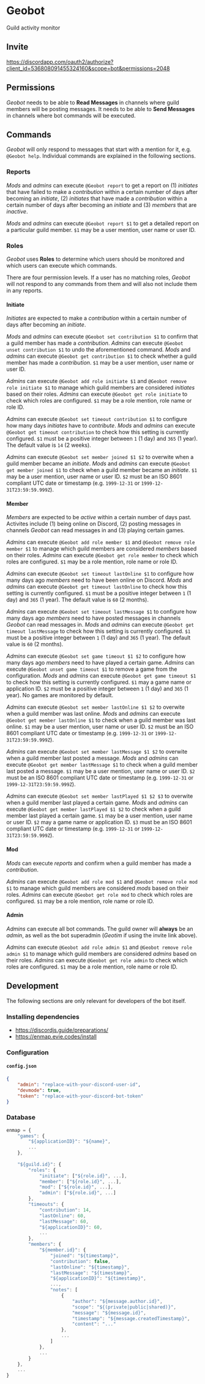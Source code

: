 # Geobot
Guild activity monitor

## Invite
https://discordapp.com/oauth2/authorize?client_id=536808091455324160&scope=bot&permissions=2048

## Permissions
*Geobot* needs to be able to **Read Messages** in channels where guild members will be posting messages. It needs to be able to **Send Messages** in channels where bot commands will be executed.

## Commands
*Geobot* will only respond to messages that start with a mention for it, e.g. `@Geobot help`. Individual commands are explained in the following sections.

### Reports

*Mods* and *admins* can execute `@Geobot report` to get a report on (1) *initiates* that have failed to make a *contribution* within a certain number of days after becoming an *initiate*, (2) *initiates* that have made a *contribution* within a certain number of days after becoming an *initiate* and (3) *members* that are *inactive*.

*Mods* and *admins* can execute `@Geobot report $1` to get a detailed report on a particular guild member. `$1` may be a user mention, user name or user ID.

### Roles

*Geobot* uses **Roles** to determine which users should be monitored and which users can execute which commands.

There are four permission levels. If a user has no matching roles, *Geobot* will not respond to any commands from them and will also not include them in any reports.

#### Initiate

*Initiates* are expected to make a *contribution* within a certain number of days after becoming an *initiate*.

*Mods* and *admins* can execute `@Geobot set contribution $1` to confirm that a guild member has made a *contribution*. *Admins* can execute `@Geobot unset contribution $1` to undo the aforementioned command. *Mods* and *admins* can execute `@Geobot get contribution $1` to check whether a guild member has made a *contribution*. `$1` may be a user mention, user name or user ID.

*Admins* can execute `@Geobot add role initiate $1` and `@Geobot remove role initiate $1` to manage which guild members are considered *initiates* based on their roles. *Admins* can execute `@Geobot get role initiate` to check which roles are configured. `$1` may be a role mention, role name or role ID.

*Admins* can execute `@Geobot set timeout contribution $1` to configure how many days *initiates* have to *contribute*. *Mods* and *admins* can execute `@Geobot get timeout contribution` to check how this setting is currently configured. `$1` must be a positive integer between `1` (1 day) and `365` (1 year). The default value is `14` (2 weeks).

*Admins* can execute `@Geobot set member joined $1 $2` to overwite when a guild member became an *initiate*. *Mods* and *admins* can execute `@Geobot get member joined $1` to check when a guild member became an *initiate*. `$1` may be a user mention, user name or user ID. `$2` must be an ISO 8601 compliant UTC date or timestamp (e.g. `1999-12-31` or `1999-12-31T23:59:59.999Z`).

#### Member

*Members* are expected to be *active* within a certain number of days past. Activites include (1) being online on Discord, (2) posting messages in channels *Geobot* can read messages in and (3) playing certain games.

*Admins* can execute `@Geobot add role member $1` and `@Geobot remove role member $1` to manage which guild members are considered *members* based on their roles. *Admins* can execute `@Geobot get role member` to check which roles are configured. `$1` may be a role mention, role name or role ID.

*Admins* can execute `@Geobot set timeout lastOnline $1` to configure how many days ago *members* need to have been online on Discord. *Mods* and *admins* can execute `@Geobot get timeout lastOnline` to check how this setting is currently configured. `$1` must be a positive integer between `1` (1 day) and `365` (1 year). The default value is `60` (2 months).

*Admins* can execute `@Geobot set timeout lastMessage $1` to configure how many days ago *members* need to have posted messages in channels *Geobot* can read messages in.  *Mods* and *admins* can execute `@Geobot get timeout lastMessage` to check how this setting is currently configured. `$1` must be a positive integer between `1` (1 day) and `365` (1 year). The default value is `60` (2 months).

*Admins* can execute `@Geobot set game timeout $1 $2` to configure how many days ago *members* need to have played a certain game. *Admins* can execute `@Geobot unset game timeout $1` to remove a game from the configuration. *Mods* and *admins* can execute `@Geobot get game timeout $1` to check how this setting is currently configured. `$1` may a game name or application ID. `$2` must be a positive integer between `1` (1 day) and `365` (1 year). No games are monitored by default.

*Admins* can execute `@Geobot set member lastOnline $1 $2` to overwite when a guild member was last online. *Mods* and *admins* can execute `@Geobot get member lastOnline $1` to check when a guild member was last online. `$1` may be a user mention, user name or user ID. `$2` must be an ISO 8601 compliant UTC date or timestamp (e.g. `1999-12-31` or `1999-12-31T23:59:59.999Z`).

*Admins* can execute `@Geobot set member lastMessage $1 $2` to overwite when a guild member last posted a message. *Mods* and *admins* can execute `@Geobot get member lastMessage $1` to check when a guild member last posted a message. `$1` may be a user mention, user name or user ID. `$2` must be an ISO 8601 compliant UTC date or timestamp (e.g. `1999-12-31` or `1999-12-31T23:59:59.999Z`).

*Admins* can execute `@Geobot set member lastPlayed $1 $2 $3` to overwite when a guild member last played a certain game. *Mods* and *admins* can execute `@Geobot get member lastPlayed $1 $2` to check when a guild member last played a certain game. `$1` may be a user mention, user name or user ID. `$2` may a game name or application ID. `$3` must be an ISO 8601 compliant UTC date or timestamp (e.g. `1999-12-31` or `1999-12-31T23:59:59.999Z`).

#### Mod

*Mods* can execute *reports* and confirm when a guild member has made a *contribution*.

*Admins* can execute `@Geobot add role mod $1` and `@Geobot remove role mod $1` to manage which guild members are considered *mods* based on their roles. *Admins* can execute `@Geobot get role mod` to check which roles are configured. `$1` may be a role mention, role name or role ID.

#### Admin

*Admins* can execute all bot commands. The guild owner will __always__ be an *admin*, as well as the bot superadmin (*Geotim* if using the invite link above).

*Admins* can execute `@Geobot add role admin $1` and `@Geobot remove role admin $1` to manage which guild members are considered *admins* based on their roles. *Admins* can execute `@Geobot get role admin` to check which roles are configured. `$1` may be a role mention, role name or role ID.

## Development

The following sections are only relevant for developers of the bot itself.

### Installing dependencies

* https://discordjs.guide/preparations/
* https://enmap.evie.codes/install

### Configuration

#### `config.json`

```json
{
    "admin": "replace-with-your-discord-user-id",
    "devmode": true,
    "token": "replace-with-your-discord-bot-token"
}
```

### Database

```js
enmap = {
    "games": {
        "${applicationID}": "${name}",
        ...
    },
    
    "${guild.id}": {
        "roles": {
            "initiate": ["${role.id}", ...],
            "member": ["${role.id}", ...],
            "mod": ["${role.id}", ...],
            "admin": ["${role.id}", ...]
        },
        "timeouts": {
            "contribution": 14,
            "lastOnline": 60,
            "lastMessage": 60,
            "${applicationID}": 60,
            ...
        },
        "members": {
            "${member.id}": {
                "joined": "${timestamp}",
                "contribution": false,
                "lastOnline": "${timestamp}",
                "lastMessage": "${timestamp}",
                "${applicationID}": "${timestamp}",
                ...,
                "notes": [
                	{
                	    "author": "${message.author.id}",
                	    "scope": "${(private|public|shared)}",
                	    "message": "${message.id}",
                	    "timestamp": "${message.createdTimestamp}",
                	    "content": "..."
	                },
	                ...
                ]
            },
            ...
        }
    },
    ...
}
```
